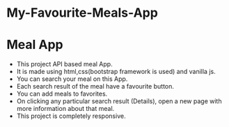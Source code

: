 # My-Favourite-Meals-App

# Meal App
* This project API based meal App.
* It is made using html,css(bootstrap framework is used) and vanilla js.
* You can search your meal on this App.
* Each search result of the meal have a favourite button.
* You can add meals to favorites. 
* On clicking any particular search result (Details), open a new page with more information about that meal.
* This project is completely responsive.

